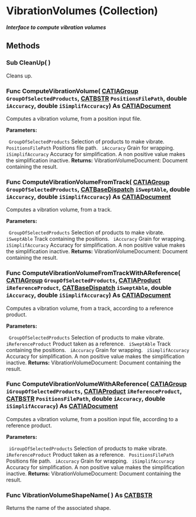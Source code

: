# VibrationVolumes (Collection)

**_Interface to compute vibration volumes_**

## Methods

### Sub **CleanUp**( )

Cleans up.  
### Func **ComputeVibrationVolume**( [CATIAGroup](../NavigatorInterfaces/interface_Group_5945.md)  `GroupOfSelectedProducts`,  [CATBSTR](../System/typedef_CATBSTR_8129.md)  `PositionsFilePath`,  double  `iAccuracy`,  double  `iSimplifAccuracy`) As [CATIADocument](../InfInterfaces/interface_Document_14456.md)

Computes a vibration volume, from a position input file.

**Parameters:**

` GroupOfSelectedProducts`      Selection of products to make vibrate.
` PositionsFilePath`      Positions file path.
` iAccuracy`      Grain for wrapping.
` iSimplifAccuracy`      Accuracy for simplification. A non positive value makes the simplification inactive.
**Returns:**      VibrationVolumeDocument: Document containing the result.  
### Func **ComputeVibrationVolumeFromTrack**( [CATIAGroup](../NavigatorInterfaces/interface_Group_5945.md)  `GroupOfSelectedProducts`,  [CATBaseDispatch](../System/interface_CATBaseDispatch_45333.md)  `iSweptAble`,  double  `iAccuracy`,  double  `iSimplifAccuracy`) As [CATIADocument](../InfInterfaces/interface_Document_14456.md)

Computes a vibration volume, from a track.

**Parameters:**

` GroupOfSelectedProducts`      Selection of products to make vibrate.
` iSweptAble`      Track containing the positions.
` iAccuracy`      Grain for wrapping.
` iSimplifAccuracy`      Accuracy for simplification. A non positive value makes the simplification inactive.
**Returns:**      VibrationVolumeDocument: Document containing the result.  
### Func **ComputeVibrationVolumeFromTrackWithAReference**( [CATIAGroup](../NavigatorInterfaces/interface_Group_5945.md)  `GroupOfSelectedProducts`,  [CATIAProduct](../ProductStructureInterfaces/interface_Product_11223.md)  `iReferenceProduct`,  [CATBaseDispatch](../System/interface_CATBaseDispatch_45333.md)  `iSweptAble`,  double  `iAccuracy`,  double  `iSimplifAccuracy`) As [CATIADocument](../InfInterfaces/interface_Document_14456.md)

Computes a vibration volume, from a track, according to a reference product.

**Parameters:**

` GroupOfSelectedProducts`      Selection of products to make vibrate.
` iReferenceProduct`      Product taken as a reference.
` iSweptAble`      Track containing the positions.
` iAccuracy`      Grain for wrapping.
` iSimplifAccuracy`      Accuracy for simplification. A non positive value makes the simplification inactive.
**Returns:**      VibrationVolumeDocument: Document containing the result.  
### Func **ComputeVibrationVolumeWithAReference**( [CATIAGroup](../NavigatorInterfaces/interface_Group_5945.md)  `iGroupOfSelectedProducts`,  [CATIAProduct](../ProductStructureInterfaces/interface_Product_11223.md)  `iReferenceProduct`,  [CATBSTR](../System/typedef_CATBSTR_8129.md)  `PositionsFilePath`,  double  `iAccuracy`,  double  `iSimplifAccuracy`) As [CATIADocument](../InfInterfaces/interface_Document_14456.md)

Computes a vibration volume, from a position input file, according to a reference product.

**Parameters:**

` iGroupOfSelectedProducts`      Selection of products to make vibrate.
` iReferenceProduct`      Product taken as a reference.
` PositionsFilePath`      Positions file path.
` iAccuracy`      Grain for wrapping.
` iSimplifAccuracy`      Accuracy for simplification. A non positive value makes the simplification inactive.
**Returns:**      VibrationVolumeDocument: Document containing the result.  
### Func **VibrationVolumeShapeName**( ) As [CATBSTR](../System/typedef_CATBSTR_8129.md)

Returns the name of the associated shape.